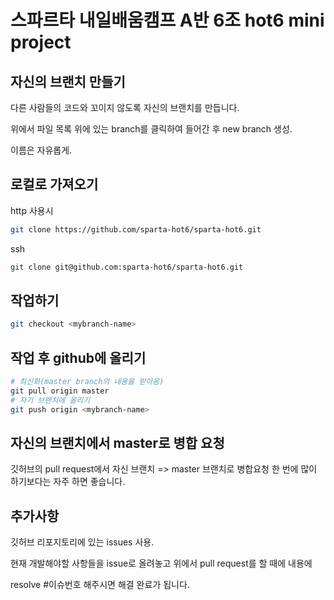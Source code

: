 # 스파르타 내일배움캠프 A반 6조 hot6 mini project
## 자신의 브랜치 만들기
다른 사람들의 코드와 꼬이지 않도록 자신의 브랜치를 만듭니다.

위에서 파일 목록 위에 있는 branch를 클릭하여 들어간 후 new branch 생성.

이름은 자유롭게.

## 로컬로 가져오기
http 사용시
```bash
git clone https://github.com/sparta-hot6/sparta-hot6.git
```
ssh
```bash
git clone git@github.com:sparta-hot6/sparta-hot6.git
```

## 작업하기
```bash
git checkout <mybranch-name>
```

## 작업 후 github에 올리기

```bash
# 최신화(master branch의 내용을 받아옴)
git pull origin master
# 자기 브랜치에 올리기
git push origin <mybranch-name>
```

## 자신의 브랜치에서 master로 병합 요청
깃허브의 pull request에서 자신 브랜치 => master 브랜치로 병합요청
한 번에 많이 하기보다는 자주 하면 좋습니다.

## 추가사항
깃허브 리포지토리에 있는 issues 사용.

현재 개발해야할 사항들을 issue로 올려놓고 위에서 pull request를 할 때에 내용에

resolve #이슈번호 해주시면 해결 완료가 됩니다.
